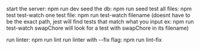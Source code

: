 start the server: npm run dev
seed the db: npm run seed
test all files: npm test
test-watch one test file: npm run test-watch filename
(doesnt have to be the exact path, jest will find tests that match what you input
ex: npm run test-watch swapChore will look for a test with swapChore in its filename)

run linter: npm run lint
run linter with --fix flag: npm run lint-fix
